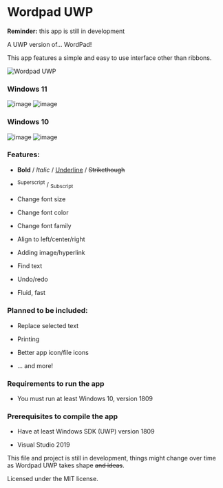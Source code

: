 # Wordpad UWP
**Reminder:** this app is still in development

A UWP version of... WordPad!

This app features a simple and easy to use interface other than ribbons.

![Wordpad UWP](https://user-images.githubusercontent.com/81253203/134414755-894fcb4c-cac1-4edb-af92-4be47a342177.png)

### Windows 11
![image](https://user-images.githubusercontent.com/81253203/135627983-c9b242ba-ad76-4134-8ed6-a57e3b477390.png)
![image](https://user-images.githubusercontent.com/81253203/135628613-bc40ed7d-bc5d-4c30-811a-57578f2a18d3.png)

### Windows 10
![image](https://user-images.githubusercontent.com/81253203/133136254-4df31e72-2f6e-4a3c-8d29-5d0806003bd5.png)
![image](https://user-images.githubusercontent.com/81253203/133136586-65c15c90-9469-485e-b845-9579472aaced.png)

### **Features:**

  - **Bold** / *Italic* / <ins>Underline</ins> / ~~Strikethough~~
  
  - <sup>Superscript</sup> / <sub>Subscript</sub>
  
  - Change font size
  
  - Change font color
  
  - Change font family
  
  - Align to left/center/right
  
  - Adding image/hyperlink
  
  - Find text
  
  - Undo/redo
  
  - Fluid, fast
  
### **Planned to be included:**

  - Replace selected text
  
  - Printing
  
  - Better app icon/file icons
  
  - ... and more!

### **Requirements to run the app**

  - You must run at least Windows 10, version 1809
  
### **Prerequisites to compile the app**

  - Have at least Windows SDK (UWP) version 1809
  
  - Visual Studio 2019
  
This file and project is still in development, things might change over time as Wordpad UWP takes shape ~~and ideas~~.

Licensed under the MIT license.
